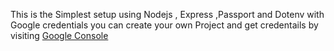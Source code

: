 This is the Simplest setup using Nodejs , Express ,Passport and Dotenv with Google credentials you can create your own Project and get credentails by visiting [Google Console](https://console.cloud.google.com/)
